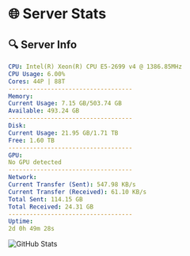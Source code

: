 # 🌐 Server Stats
## 🔍 Server Info
```yaml
CPU: Intel(R) Xeon(R) CPU E5-2699 v4 @ 1386.85MHz
CPU Usage: 6.00%
Cores: 44P | 88T
-----------------------------------
Memory:
Current Usage: 7.15 GB/503.74 GB
Available: 493.24 GB
-----------------------------------
Disk:
Current Usage: 21.95 GB/1.71 TB
Free: 1.60 TB
-----------------------------------
GPU:
No GPU detected
-----------------------------------
Network:
Current Transfer (Sent): 547.98 KB/s
Current Transfer (Received): 61.10 KB/s
Total Sent: 114.15 GB
Total Received: 24.31 GB
-----------------------------------
Uptime:
2d 0h 49m 28s
```
![GitHub Stats](https://img.shields.io/badge/Updated-2025-04-21_17:58:16-blue)